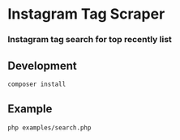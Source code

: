 # Instagram Tag Scraper

### Instagram tag search for top recently list 

## Development
```
composer install
```

## Example
```
php examples/search.php
```
